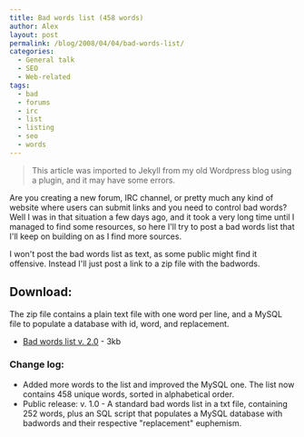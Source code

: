 ```yaml
---
title: Bad words list (458 words)
author: Alex
layout: post
permalink: /blog/2008/04/04/bad-words-list/
categories:
  - General talk
  - SEO
  - Web-related
tags:
  - bad
  - forums
  - irc
  - list
  - listing
  - seo
  - words
---
```


> This article was imported to Jekyll from my old Wordpress blog using a plugin, and it may have some errors.

Are you creating a new forum, IRC channel, or pretty much any kind of website where users can submit links and you need to control bad words?  
Well I was in that situation a few days ago, and it took a very long time until I managed to find some resources, so here I\'ll try to post a bad words list that I\'ll keep on building on as I find more sources.

I won\'t post the bad words list as text, as some public might find it offensive. Instead I\'ll just post a link to a zip file with the badwords.

## Download:

The zip file contains a plain text file with one word per line, and a MySQL file to populate a database with id, word, and replacement.

*   [Bad words list v. 2.0][1] - 3kb

 [1]: http://urbanoalvarez.es/blog/?download=badwords

### Change log:

*   Added more words to the list and improved the MySQL one. The list now contains 458 unique words, sorted in alphabetical order.
*   Public release: v. 1.0 - A standard bad words list in a txt file, containing 252 words, plus an SQL script that populates a MySQL database with badwords and their respective \"replacement\" euphemism.